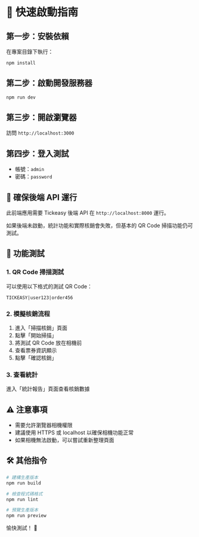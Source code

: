 # 🚀 快速啟動指南

## 第一步：安裝依賴
在專案目錄下執行：
```bash
npm install
```

## 第二步：啟動開發服務器
```bash
npm run dev
```

## 第三步：開啟瀏覽器
訪問 `http://localhost:3000`

## 第四步：登入測試
- 帳號：`admin`
- 密碼：`password`

## 🔗 確保後端 API 運行
此前端應用需要 Tickeasy 後端 API 在 `http://localhost:8000` 運行。

如果後端未啟動，統計功能和實際核銷會失敗，但基本的 QR Code 掃描功能仍可測試。

## 📱 功能測試

### 1. QR Code 掃描測試
可以使用以下格式的測試 QR Code：
```
TICKEASY|user123|order456
```

### 2. 模擬核銷流程
1. 進入「掃描核銷」頁面
2. 點擊「開始掃描」
3. 將測試 QR Code 放在相機前
4. 查看票券資訊顯示
5. 點擊「確認核銷」

### 3. 查看統計
進入「統計報告」頁面查看核銷數據

## ⚠️ 注意事項
- 需要允許瀏覽器相機權限
- 建議使用 HTTPS 或 localhost 以確保相機功能正常
- 如果相機無法啟動，可以嘗試重新整理頁面

## 🛠️ 其他指令
```bash
# 建構生產版本
npm run build

# 檢查程式碼格式
npm run lint

# 預覽生產版本
npm run preview
```

愉快測試！ 🎉

